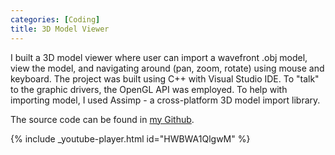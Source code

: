 ```yaml
---
categories: [Coding]
title: 3D Model Viewer
---
```


I built a 3D model viewer where user can import a wavefront .obj model, view the model, and navigating around (pan, zoom, rotate) using mouse and keyboard.
The project was built using C++ with Visual Studio IDE. To "talk" to the graphic drivers, the OpenGL API was employed. To help with importing model, I used Assimp - a cross-platform 3D model import library.

The source code can be found in [my Github](https://github.com/bao-ho/Cpp-OpenGL-3D-Model-Viewer).

{% include _youtube-player.html id="HWBWA1QlgwM" %}
